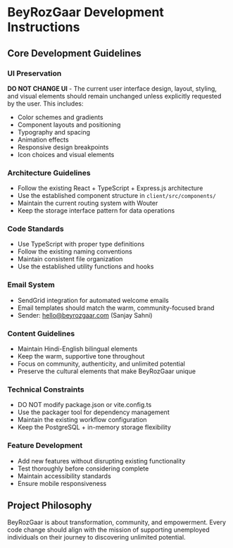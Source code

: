 # BeyRozGaar Development Instructions

## Core Development Guidelines

### UI Preservation
**DO NOT CHANGE UI** - The current user interface design, layout, styling, and visual elements should remain unchanged unless explicitly requested by the user. This includes:
- Color schemes and gradients
- Component layouts and positioning
- Typography and spacing
- Animation effects
- Responsive design breakpoints
- Icon choices and visual elements

### Architecture Guidelines
- Follow the existing React + TypeScript + Express.js architecture
- Use the established component structure in `client/src/components/`
- Maintain the current routing system with Wouter
- Keep the storage interface pattern for data operations

### Code Standards
- Use TypeScript with proper type definitions
- Follow the existing naming conventions
- Maintain consistent file organization
- Use the established utility functions and hooks

### Email System
- SendGrid integration for automated welcome emails
- Email templates should match the warm, community-focused brand
- Sender: hello@beyrozgaar.com (Sanjay Sahni)

### Content Guidelines
- Maintain Hindi-English bilingual elements
- Keep the warm, supportive tone throughout
- Focus on community, authenticity, and unlimited potential
- Preserve the cultural elements that make BeyRozGaar unique

### Technical Constraints
- DO NOT modify package.json or vite.config.ts
- Use the packager tool for dependency management
- Maintain the existing workflow configuration
- Keep the PostgreSQL + in-memory storage flexibility

### Feature Development
- Add new features without disrupting existing functionality
- Test thoroughly before considering complete
- Maintain accessibility standards
- Ensure mobile responsiveness

## Project Philosophy
BeyRozGaar is about transformation, community, and empowerment. Every code change should align with the mission of supporting unemployed individuals on their journey to discovering unlimited potential.